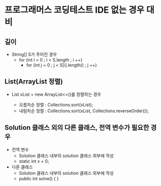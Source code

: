 # 프로그래머스 코딩테스트 IDE 없는 경우 대비

## 길이

- String[] S가 주어진 경우
  - for (int i = 0 ; i < S.length ; i ++)
    - for (int j = 0 ; j < S\[i].length() ; j ++)

## List(ArrayList 정렬)

- List<Integer> xList = new ArrayList<>()를 정렬하는 경우
  - 오름차순 정렬 : Collections.sort(xList);
  - 내림차순 정렬 : Collections.sort(xList, Collections.reverseOrder());

## Solution 클래스 외의 다른 클래스, 전역 변수가 필요한 경우

- 전역 변수
  - Solution 클래스 내부의 solution 클래스 외부에 작성
  - static int x = 0;
- 다른 클래스
  - Solution 클래스 내부의 solution 클래스 외부에 작성
  - public int solve() { }